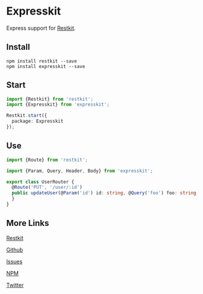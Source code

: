 Expresskit
==========

Express support for [Restkit](https://github.com/iamchairs/restkit).

## Install

```
npm install restkit --save
npm install expresskit --save
```

## Start

```typescript
import {Restkit} from 'restkit';
import {Expresskit} from 'expresskit';

Restkit.start({
  package: Expresskit
});
```

## Use

```typescript
import {Route} from 'restkit';

import {Param, Query, Header, Body} from 'expresskit';

export class UserRouter {
  @Route('PUT', '/user/:id')
  public updateUser(@Param('id') id: string, @Query('foo') foo: string, @Header('Authorization') auth: string, @Body() update: any) {
  }
}
```

## More Links

[Restkit](https://github.com/iamchairs/restkit)

[Github](https://github.com/iamchairs/expresskit)

[Issues](https://github.com/iamchairs/expresskit/issues)

[NPM](https://www.npmjs.com/package/expresskit)

[Twitter](https://twitter.com/micahwllmsn)